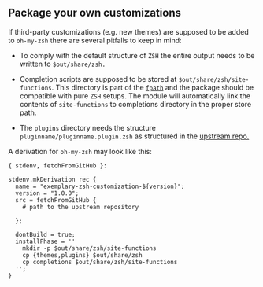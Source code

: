 ## Package your own customizations

If third-party customizations (e.g. new themes) are supposed to be added to `oh-my-zsh` there are several pitfalls to keep in mind:

- To comply with the default structure of `ZSH` the entire output needs to be written to `$out/share/zsh.`

- Completion scripts are supposed to be stored at `$out/share/zsh/site-functions`. This directory is part of the [`fpath`](https://zsh.sourceforge.io/Doc/Release/Functions.html) and the package should be compatible with pure `ZSH` setups. The module will automatically link the contents of `site-functions` to completions directory in the proper store path.

- The `plugins` directory needs the structure `pluginname/pluginname.plugin.zsh` as structured in the [upstream repo.](https://github.com/robbyrussell/oh-my-zsh/tree/91b771914bc7c43dd7c7a43b586c5de2c225ceb7/plugins)

A derivation for `oh-my-zsh` may look like this:

```programlisting
{ stdenv, fetchFromGitHub }:

stdenv.mkDerivation rec {
  name = "exemplary-zsh-customization-${version}";
  version = "1.0.0";
  src = fetchFromGitHub {
    # path to the upstream repository

  };

  dontBuild = true;
  installPhase = ''
    mkdir -p $out/share/zsh/site-functions
    cp {themes,plugins} $out/share/zsh
    cp completions $out/share/zsh/site-functions
  '';
}
```
